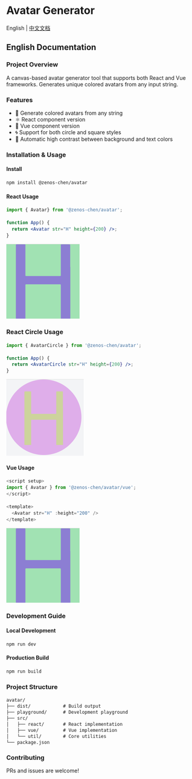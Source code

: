 # Avatar Generator

English | [中文文档](./README_Zh.MD)

## English Documentation

### Project Overview
A canvas-based avatar generator tool that supports both React and Vue frameworks. Generates unique colored avatars from any input string.

### Features
- 🎨 Generate colored avatars from any string
- ⚛️ React component version
- 🖖 Vue component version
- 🌀 Support for both circle and square styles
- 🎯 Automatic high contrast between background and text colors

### Installation & Usage

#### Install
```bash
npm install @zenos-chen/avatar
```

#### React Usage 
```jsx
import { Avatar} from '@zenos-chen/avatar';

function App() {
  return <Avatar str="H" height={200} />;
}
```

![quare](./doc/quare.png)


### React Circle Usage
```jsx
import { AvatarCircle } from '@zenos-chen/avatar';

function App() {
  return <AvatarCircle str="H" height={200} />;
}
```
![circle](./doc/circle.png)

#### Vue Usage
```ts
<script setup>
import { Avatar } from '@zenos-chen/avatar/vue';
</script>

<template>
  <Avatar str="H" :height="200" />
</template>
```

![quare](./doc/quare.png)

### Development Guide

#### Local Development
```bash
npm run dev
```

#### Production Build
```bash
npm run build
```

### Project Structure
```
avatar/
├── dist/            # Build output
├── playground/      # Development playground
├── src/
│   ├── react/       # React implementation
│   ├── vue/         # Vue implementation
│   └── util/        # Core utilities
└── package.json
```

### Contributing
PRs and issues are welcome!